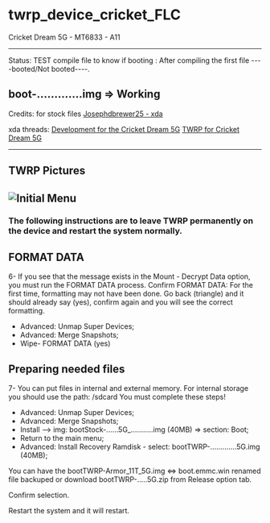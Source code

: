 # twrp_device_cricket_FLC
Cricket Dream 5G - MT6833 - A11

---------------
Status: TEST compile file to know if booting : After compiling the first file ----booted/Not booted----.

boot-.............img => Working
------------------------------------
Credits: for stock files [Josephdbrewer25 - xda](https://forum.xda-developers.com/m/josephdbrewer25.5982262/)

xda threads: [Development for the Cricket Dream 5G](https://forum.xda-developers.com/t/development-for-the-cricket-dream-5g.4414603/) 
[TWRP for Cricket Dream 5G](https://forum.xda-developers.com/t/twrp-for-cricket-dream-5g.4418963/)

--------------------------------
TWRP Pictures
-------------
![Initial Menu](cccc)
----------------------------------------

### The following instructions are to leave TWRP permanently on the device and restart the system normally.

## FORMAT DATA
6- If you see that the message exists in the Mount - Decrypt Data option, you must run the FORMAT DATA process.
Confirm FORMAT DATA: For the first time, formatting may not have been done. Go back (triangle) and it should already say (yes), confirm again and you will see the correct formatting.
- Advanced: Unmap Super Devices;
- Advanced: Merge Snapshots;
- Wipe- FORMAT DATA (yes)

## Preparing needed files
7- You can put files in internal and external memory. For internal storage you should use the path: /sdcard
You must complete these steps!
- Advanced: Unmap Super Devices;
- Advanced: Merge Snapshots;
- Install --> img: bootStock-......5G_...........img (40MB) => section: Boot;
- Return to the main menu;
- Advanced: Install Recovery Ramdisk - select: bootTWRP-.............5G.img (40MB);

You can have the bootTWRP-Armor_11T_5G.img <=> boot.emmc.win renamed file backuped or download bootTWRP-.....5G.zip from Release option tab.

Confirm selection.

Restart the system and it will restart.
